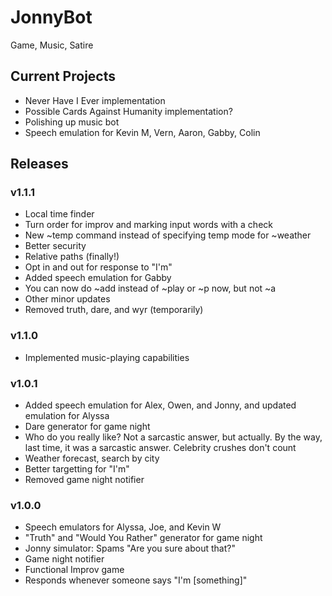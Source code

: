 # JonnyBot
Game, Music, Satire

## Current Projects
  + Never Have I Ever implementation
  + Possible Cards Against Humanity implementation?
  + Polishing up music bot
  + Speech emulation for Kevin M, Vern, Aaron, Gabby, Colin

## Releases

### v1.1.1
  + Local time finder
  + Turn order for improv and marking input words with a check
  + New ~temp command instead of specifying temp mode for ~weather
  + Better security
  + Relative paths (finally!)
  + Opt in and out for response to "I'm"
  + Added speech emulation for Gabby
  + You can now do ~add instead of ~play or ~p now, but not ~a
  + Other minor updates
  + Removed truth, dare, and wyr (temporarily)

### v1.1.0
  + Implemented music-playing capabilities
  
### v1.0.1
  + Added speech emulation for Alex, Owen, and Jonny, and updated emulation for Alyssa
  + Dare generator for game night
  + Who do you really like? Not a sarcastic answer, but actually. By the way, last time, it was a sarcastic answer. Celebrity crushes don't count
  + Weather forecast, search by city
  + Better targetting for "I'm"
  + Removed game night notifier
  
### v1.0.0
  + Speech emulators for Alyssa, Joe, and Kevin W
  + "Truth" and "Would You Rather" generator for game night
  + Jonny simulator: Spams "Are you sure about that?"
  + Game night notifier
  + Functional Improv game
  + Responds whenever someone says "I'm [something]"
